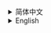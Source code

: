 <details>
<summary>简体中文</summary>

## 介绍

本项目是 :page_with_curl: Learning Positive-Negative Prompts for Open-Set Remote Sensing Scene Classification的实现，如果您喜欢我们的项目，请点一下star :star: 吧！

![framework](./framework.png)

------

## 准备工作

:one:按照如下步骤安装本项目运行所需要的环境

```
conda create -n PNPL python=3.8
conda activate PNPL
pip install -r requirements.txt
```

:two:新建model_cache文件夹并将[clip的模型](https://huggingface.co/laion/CLIP-ViT-B-16-laion2B-s34B-b88K)下载至此

:three:按照data文件夹中每个数据集的train和test的csv文件划分数据集，你可以直接下载[已经划分好的数据](https://pan.baidu.com/s/1KhOG-GULKrugVTSmGYDnOg?pwd=6666)并将其放置在对应的数据集文件夹下

对每个数据集的划分说明如下：

| dataset | unknown class num | unknown classes                                              |
| ------- | ----------------- | ------------------------------------------------------------ |
| UCM_p1  | 3                 | agricultural, beach, storagetanks                            |
| UCM_p1  | 5                 | agricultural, beach, chaparral, forest, river                |
| UCM_p1  | 9                 | baseball diamond, buildings, dense residential, golfcourse, medium residential, mobile homepark, parkinglot, sparse residential, tenniscourt |
| AID_p2  | 4                 | bareland, beach, desert, mountain                            |
| AID_p1  | 9                 | airport, bridge, church, parking, port, railway station, resort, storagetanks, viaduct |
| AID_p5  | 14                | airport, bareland, beach, bridge, church, desert, meadow, mountain, parking, port, railway station, resort, storage tanks, viaduct |
| NWPU_p1 | 6                 | beach, harbor, island, lake, river, sea ice                  |
| NWPU_p2 | 11                | airplane, bridge, church, freeway, intersection, overpass, palace, railway, railway station, roundabout, runway |
| NWPU_p3 | 15                | airplane, bridge, church, freeway, harbor, intersection, island, lake, overpass, railway, railway station, river, roundabout, runway, sea ice |

------

## 训练&测试

如果你需要重新训练

:heavy_exclamation_mark:注意修改参数：train_test_openset.py中，dataset为所需要运行的数据集，stage为不同阶段，1代表训练正面提示，3代表训练负面提示，6代表测试。与此同时，你需要修改datasets/osr_dataloader.py中对应数据集的函数的json和npy的名称。

| dataset | json                            | npy                            |
| ------- | ------------------------------- | ------------------------------ |
| UCM_p1  | ucm_class_index_unknown3.json   | ucm_unknown3_class_clean.npy   |
| UCM_p2  | ucm_class_index_unknown5.json   | ucm_unknown5_class_clean.npy   |
| UCM_p3  | ucm_class_index_unknown9.json   | ucm_unknown9_class_clean.npy   |
| AID_p2  | aid_class_index_unknown4.json   | aid_unknown4_class_clean.npy   |
| AID_p1  | aid_class_index_unknown9.json   | aid_unknown9_class_clean.npy   |
| AID_p5  | aid_class_index_unknown14.json  | aid_unknown14_class_clean.npy  |
| NWPU_p1 | nwpu_class_index_unknown6.json  | nwpu_unknown6_class_clean.npy  |
| NWPU_p2 | nwpu_class_index_unknown11.json | nwpu_unknown11_class_clean.npy |
| NWPU_p3 | nwpu_class_index_unknown15.json | nwpu_unknown15_class_clean.npy |

执行`python scripts/train_test_openset.py`

如果你只是想复现出和论文中一模一样的结果

请下载[我们的pth](https://pan.baidu.com/s/1BuOwmJhU9QWpI86WfdwzrQ?pwd=6666)，并直接运行测试代码(stage=6)，三个seed的平均值即为论文中的结果。



我们的代码参考了https://github.com/mala-lab/NegPrompt, 感谢他们出色的工作。

</details>

<details>
<summary>English</summary>

## Introduction

This project implements :page_with_curl: Learning Positive-Negative Prompts for Open-Set Remote Sensing Scene Classification. If you like our project, please give us a star:star:!

![framework](./framework.png)

------

## Preparation

:one: Set up the required environment with the following commands:

```
conda create -n PNPL python=3.8
conda activate PNPL
pip install -r requirements.txt
```

:two: Create a model_cache folder and download the [CLIP model](https://huggingface.co/laion/CLIP-ViT-B-16-laion2B-s34B-b88K) into it

:three: Prepare datasets according to the train/test CSV files in the data folder for each dataset. You can directly download [pre-split data](https://pan.baidu.com/s/1KhOG-GULKrugVTSmGYDnOg?pwd=6666) and place it in the corresponding dataset folder.

Dataset splits are as follows:

| dataset | unknown class num | unknown classes                                              |
| ------- | ----------------- | ------------------------------------------------------------ |
| UCM_p1  | 3                 | agricultural, beach, storagetanks                            |
| UCM_p1  | 5                 | agricultural, beach, chaparral, forest, river                |
| UCM_p1  | 9                 | baseball diamond, buildings, dense residential, golfcourse, medium residential, mobile homepark, parkinglot, sparse residential, tenniscourt |
| AID_p2  | 4                 | bareland, beach, desert, mountain                            |
| AID_p1  | 9                 | airport, bridge, church, parking, port, railway station, resort, storagetanks, viaduct |
| AID_p5  | 14                | airport, bareland, beach, bridge, church, desert, meadow, mountain, parking, port, railway station, resort, storage tanks, viaduct |
| NWPU_p1 | 6                 | beach, harbor, island, lake, river, sea ice                  |
| NWPU_p2 | 11                | airplane, bridge, church, freeway, intersection, overpass, palace, railway, railway station, roundabout, runway |
| NWPU_p3 | 15                | airplane, bridge, church, freeway, harbor, intersection, island, lake, overpass, railway, railway station, river, roundabout, runway, sea ice |

------

## Training & Testing

If you need to retrain:

:heavy_exclamation_mark: Note to modify parameters: In train_test_openset.py, set 'dataset' to your target dataset, and 'stage' to different phases (1 for positive prompt training, 3 for negative prompt training, 6 for testing). Also modify the json and npy filenames in datasets/osr_dataloader.py for corresponding datasets.

| dataset | json                            | npy                            |
| ------- | ------------------------------- | ------------------------------ |
| UCM_p1  | ucm_class_index_unknown3.json   | ucm_unknown3_class_clean.npy   |
| UCM_p2  | ucm_class_index_unknown5.json   | ucm_unknown5_class_clean.npy   |
| UCM_p3  | ucm_class_index_unknown9.json   | ucm_unknown9_class_clean.npy   |
| AID_p2  | aid_class_index_unknown4.json   | aid_unknown4_class_clean.npy   |
| AID_p1  | aid_class_index_unknown9.json   | aid_unknown9_class_clean.npy   |
| AID_p5  | aid_class_index_unknown14.json  | aid_unknown14_class_clean.npy  |
| NWPU_p1 | nwpu_class_index_unknown6.json  | nwpu_unknown6_class_clean.npy  |
| NWPU_p2 | nwpu_class_index_unknown11.json | nwpu_unknown11_class_clean.npy |
| NWPU_p3 | nwpu_class_index_unknown15.json | nwpu_unknown15_class_clean.npy |

Run `python scripts/train_test_openset.py`

If you just want to reproduce the exact results from our paper:

Please download [our pth files](https://pan.baidu.com/s/1BuOwmJhU9QWpI86WfdwzrQ?pwd=6666) and directly run the testing code (stage=6). The average of three seeds will match the results in our paper.

Our code references https://github.com/mala-lab/NegPrompt, thanks for their excellent work.
</details>